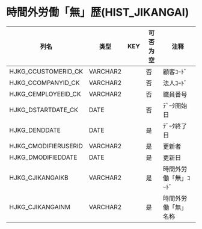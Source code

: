 # 時間外労働「無」歴(HIST_JIKANGAI)
| 列名   | 类型   | KEY  | 可否为空 | 注释   |
| ---- | ---- | ---- | ---- | ---- |
|HJKG_CCUSTOMERID_CK|VARCHAR2||否|顧客ｺｰﾄﾞ|
|HJKG_CCOMPANYID_CK|VARCHAR2||否|法人ｺｰﾄﾞ|
|HJKG_CEMPLOYEEID_CK|VARCHAR2||否|職員番号|
|HJKG_DSTARTDATE_CK|DATE||否|ﾃﾞｰﾀ開始日|
|HJKG_DENDDATE|DATE||是|ﾃﾞｰﾀ終了日|
|HJKG_CMODIFIERUSERID|VARCHAR2||是|更新者|
|HJKG_DMODIFIEDDATE|DATE||是|更新日|
|HJKG_CJIKANGAIKB|VARCHAR2||是|時間外労働「無」ｺｰﾄﾞ|
|HJKG_CJIKANGAINM|VARCHAR2||是|時間外労働「無」名称|
